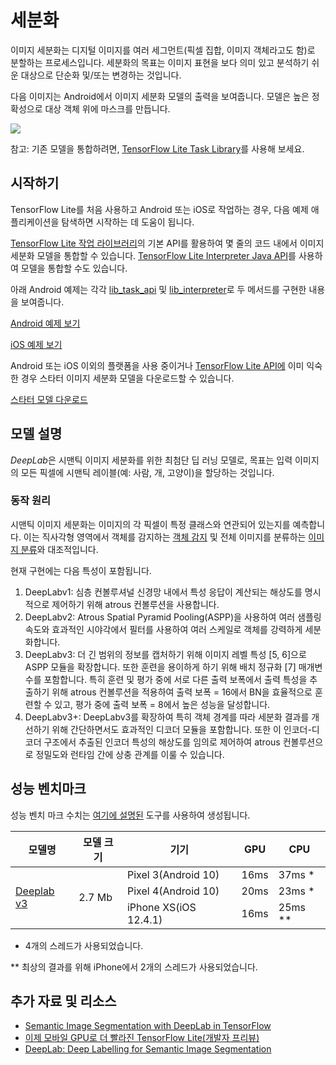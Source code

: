 # 세분화

이미지 세분화는 디지털 이미지를 여러 세그먼트(픽셀 집합, 이미지 객체라고도 함)로 분할하는 프로세스입니다. 세분화의 목표는 이미지 표현을 보다 의미 있고 분석하기 쉬운 대상으로 단순화 및/또는 변경하는 것입니다.

다음 이미지는 Android에서 이미지 세분화 모델의 출력을 보여줍니다. 모델은 높은 정확성으로 대상 객체 위에 마스크를 만듭니다.


<img src="../images/segmentation.png" class="attempt-right">

참고: 기존 모델을 통합하려면, [TensorFlow Lite Task Library](https://www.tensorflow.org/lite/inference_with_metadata/task_library/image_segmenter)를 사용해 보세요.

## 시작하기

TensorFlow Lite를 처음 사용하고 Android 또는 iOS로 작업하는 경우, 다음 예제 애플리케이션을 탐색하면 시작하는 데 도움이 됩니다.

[TensorFlow Lite 작업 라이브러리](../../inference_with_metadata/task_library/image_segmenter)의 기본 API를 활용하여 몇 줄의 코드 내에서 이미지 세분화 모델을 통합할 수 있습니다. [TensorFlow Lite Interpreter Java API](../../guide/inference#load_and_run_a_model_in_java)를 사용하여 모델을 통합할 수도 있습니다.

아래 Android 예제는 각각 [lib_task_api](https://github.com/tensorflow/examples/tree/master/lite/examples/image_segmentation/android/lib_task_api) 및 [lib_interpreter](https://github.com/tensorflow/examples/tree/master/lite/examples/image_segmentation/android/lib_interpreter)로 두 메서드를 구현한 내용을 보여줍니다.

<a class="button button-primary" href="https://github.com/tensorflow/examples/tree/master/lite/examples/image_segmentation/android">Android 예제 보기</a>

<a class="button button-primary" href="https://github.com/tensorflow/examples/tree/master/lite/examples/image_segmentation/ios">iOS 예제 보기</a>

Android 또는 iOS 이외의 플랫폼을 사용 중이거나 <a href="https://www.tensorflow.org/api_docs/python/tf/lite">TensorFlow Lite API에</a> 이미 익숙한 경우 스타터 이미지 세분화 모델을 다운로드할 수 있습니다.

<a class="button button-primary" href="https://tfhub.dev/tensorflow/lite-model/deeplabv3/1/metadata/2?lite-format=tflite">스타터 모델 다운로드</a>

## 모델 설명

*DeepLab*은 시맨틱 이미지 세분화를 위한 최첨단 딥 러닝 모델로, 목표는 입력 이미지의 모든 픽셀에 시맨틱 레이블(예: 사람, 개, 고양이)을 할당하는 것입니다.

### 동작 원리

시맨틱 이미지 세분화는 이미지의 각 픽셀이 특정 클래스와 연관되어 있는지를 예측합니다. 이는 직사각형 영역에서 객체를 감지하는 <a href="../object_detection/overview.md">객체 감지</a> 및 전체 이미지를 분류하는 <a href="../image_classification/overview.md">이미지 분류</a>와 대조적입니다.

현재 구현에는 다음 특성이 포함됩니다.

<ol>
  <li>DeepLabv1: 심층 컨볼루셔널 신경망 내에서 특성 응답이 계산되는 해상도를 명시적으로 제어하기 위해 atrous 컨볼루션을 사용합니다.</li>
  <li>DeepLabv2: Atrous Spatial Pyramid Pooling(ASPP)을 사용하여 여러 샘플링 속도와 효과적인 시야각에서 필터를 사용하여 여러 스케일로 객체를 강력하게 세분화합니다.</li>
  <li>DeepLabv3: 더 긴 범위의 정보를 캡처하기 위해 이미지 레벨 특성 [5, 6]으로 ASPP 모듈을 확장합니다. 또한 훈련을 용이하게 하기 위해 배치 정규화 [7] 매개변수를 포함합니다. 특히 훈련 및 평가 중에 서로 다른 출력 보폭에서 출력 특성을 추출하기 위해 atrous 컨볼루션을 적용하여 출력 보폭 = 16에서 BN을 효율적으로 훈련할 수 있고, 평가 중에 출력 보폭 = 8에서 높은 성능을 달성합니다.</li>
  <li>DeepLabv3+: DeepLabv3를 확장하여 특히 객체 경계를 따라 세분화 결과를 개선하기 위해 간단하면서도 효과적인 디코더 모듈을 포함합니다. 또한 이 인코더-디코더 구조에서 추출된 인코더 특성의 해상도를 임의로 제어하여 atrous 컨볼루션으로 정밀도와 런타임 간에 상충 관계를 이룰 수 있습니다.</li>
</ol>

## 성능 벤치마크

성능 벤치 마크 수치는 [여기에 설명된](https://www.tensorflow.org/lite/performance/benchmarks) 도구를 사용하여 생성됩니다.

<table>
  <thead>
    <tr>
      <th>모델명</th>
      <th>모델 크기</th>
      <th>기기</th>
      <th>GPU</th>
      <th>CPU</th>
    </tr>
  </thead>
  <tr>
    <td rowspan="3">
      <a href="https://tfhub.dev/tensorflow/lite-model/deeplabv3/1/metadata/2?lite-format=tflite">Deeplab v3</a>
    </td>
    <td rowspan="3">       2.7 Mb</td>
    <td>Pixel 3(Android 10)</td>
    <td>16ms</td>
    <td>37ms *</td>
  </tr>
   <tr>
     <td>Pixel 4(Android 10)</td>
    <td>20ms</td>
    <td>23ms *</td>
  </tr>
   <tr>
     <td>iPhone XS(iOS 12.4.1)</td>
     <td>16ms</td>
    <td>25ms **</td>
  </tr>
</table>

* 4개의 스레드가 사용되었습니다.

** 최상의 결과를 위해 iPhone에서 2개의 스레드가 사용되었습니다.

## 추가 자료 및 리소스

<ul>
  <li><a href="https://ai.googleblog.com/2018/03/semantic-image-segmentation-with.html">Semantic Image Segmentation with DeepLab in TensorFlow</a></li>
  <li><a href="https://medium.com/tensorflow/tensorflow-lite-now-faster-with-mobile-gpus-developer-preview-e15797e6dee7">이제 모바일 GPU로 더 빨라진 TensorFlow Lite(개발자 프리뷰)</a></li>
  <li><a href="https://github.com/tensorflow/models/tree/master/research/deeplab">DeepLab: Deep Labelling for Semantic Image Segmentation</a></li>
</ul>
